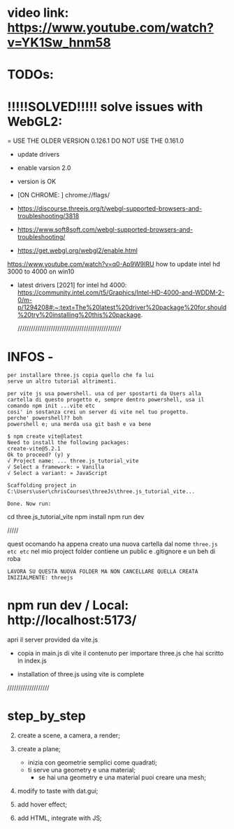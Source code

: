 # video link: https://www.youtube.com/watch?v=YK1Sw_hnm58

# TODOs:
  # !!!!!SOLVED!!!!! solve issues with WebGL2:
  =  USE THE OLDER VERSION  0.126.1
    DO NOT USE THE 0.161.0
  - update drivers
  - enable varsion 2.0
  - version is OK

  - [ON CHROME: ] chrome://flags/
  - https://discourse.threejs.org/t/webgl-supported-browsers-and-troubleshooting/3818
  - https://www.soft8soft.com/webgl-supported-browsers-and-troubleshooting/
  - https://get.webgl.org/webgl2/enable.html

  https://www.youtube.com/watch?v=q0-Ap9W9IRU  how to update intel hd 3000 to 4000 on win10

  - latest drivers [2021] for intel hd 4000:
  https://community.intel.com/t5/Graphics/Intel-HD-4000-and-WDDM-2-0/m-p/1294208#:~:text=The%20latest%20driver%20package%20for,should%20try%20installing%20this%20package.




    ///////////////////////////////////////////////


# INFOS -
    per installare three.js copia quello che fa lui
    serve un altro tutorial altrimenti.

    per vite js usa powershell. usa cd per spostarti da Users alla cartella di questo progetto e, sempre dentro powershell, usa il comando npm init ...vite etc
    cosi' in sostanza crei un server di vite nel tuo progetto.
    perche' powershell?? boh
    powershell e; una merda usa git bash e va bene

    $ npm create vite@latest
    Need to install the following packages:
    create-vite@5.2.1
    Ok to proceed? (y) y
    √ Project name: ... three.js_tutorial_vite
    √ Select a framework: » Vanilla
    √ Select a variant: » JavaScript

    Scaffolding project in C:\Users\user\chrisCourses\threeJs\three.js_tutorial_vite...

    Done. Now run:

  cd three.js_tutorial_vite
  npm install
  npm run dev

  /////

  quest ocomando ha appena creato una nuova cartella dal nome `three.js etc etc` nel mio project folder
  contiene un public  e .gitignore e un beh di roba
  

    LAVORA SU QUESTA NUOVA FOLDER MA NON CANCELLARE QUELLA CREATA INIZIALMENTE: threejs

# npm run dev / Local:   http://localhost:5173/
  apri il server provided da vite.js


  - copia in main.js di vite il contenuto per      importare three.js che hai scritto in index.js

  - installation of three.js using vite is complete

  ///////////////////
# step_by_step

  2. create a scene, a camera, a render;

  3. create a plane;
     - inizia con geometrie semplici come quadrati;
     - ti serve una geometry e una material;
       - se hai una geometry e una material puoi creare una mesh;
       

  4. modify to taste with dat.gui;

  5. add hover effect;

  6. add HTML, integrate with JS;

